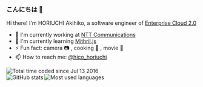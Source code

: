 ### こんにちは :wave:

Hi there! I'm HORIUCHI Akihiko, a software engineer of [Enterprise Cloud 2.0](https://ecl.ntt.com/en/)

- :office: I'm currently working at [NTT Communications](https://www.ntt.com/en/)
- :seedling: I'm currently learning [Mithril.js](https://mithril.js.org/)
- :zap: Fun fact: camera :camera: , cooking :fried_egg: , movie :movie_camera:
- :mailbox: How to reach me: [@hico_horiuchi](https://twitter.com/hico_horiuchi)

<a href="https://wakatime.com/@f7d63263-61e9-4fdf-9b0f-6bd2cd86005f">
  <img align="left" src="https://wakatime.com/badge/user/f7d63263-61e9-4fdf-9b0f-6bd2cd86005f.svg" alt="Total time coded since Jul 13 2016" />
</a>
<br />
<a href="https://github.com/hico-horiuchi">
  <img align="left" src="https://github-readme-stats.vercel.app/api?count_private=true&custom_title=GitHub%20Stats&disable_animations=true&include_all_commits=true&line_height=40&show_icons=true&username=hico-horiuchi" alt="GitHub stats" />
</a>
<a href="https://github.com/hico-horiuchi">
  <img align="left" src="https://github-readme-stats.vercel.app/api/top-langs/?username=hico-horiuchi" alt="Most used languages" />
</a>
